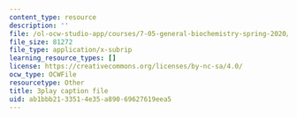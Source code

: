 ```yaml
---
content_type: resource
description: ''
file: /ol-ocw-studio-app/courses/7-05-general-biochemistry-spring-2020/ab1bbb2133514e35a89069627619eea5_7Z1CfKUOQVs.srt
file_size: 81272
file_type: application/x-subrip
learning_resource_types: []
license: https://creativecommons.org/licenses/by-nc-sa/4.0/
ocw_type: OCWFile
resourcetype: Other
title: 3play caption file
uid: ab1bbb21-3351-4e35-a890-69627619eea5
---
```


